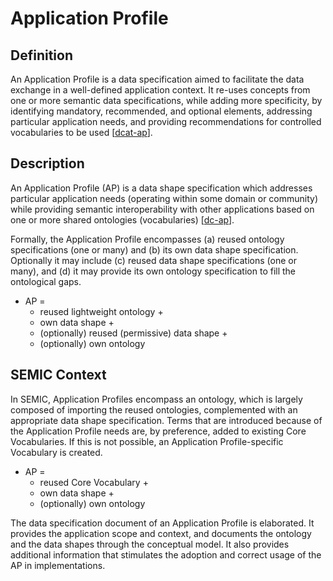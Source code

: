 # Application Profile

## Definition

An Application Profile is a data specification aimed to facilitate the data exchange in a well-defined application context. It re-uses concepts from one or more semantic data specifications, while adding more specificity, by identifying mandatory, recommended, and optional elements, addressing particular application needs, and providing recommendations for controlled vocabularies to be used \[[dcat-ap](https://semiceu.github.io/style-guide/1.0.0/references.html#ref:dcat-ap)].

## Description

An Application Profile (AP) is a data shape specification which addresses particular application needs (operating within some domain or community) while providing semantic interoperability with other applications based on one or more shared ontologies (vocabularies) \[[dc-ap](https://semiceu.github.io/style-guide/1.0.0/references.html#ref:dc-ap)].

Formally, the Application Profile encompasses (a) reused ontology specifications (one or many) and (b) its own data shape specification. Optionally it may include (c) reused data shape specifications (one or many), and (d) it may provide its own ontology specification to fill the ontological gaps.

* AP =
  * reused lightweight ontology +
  * own data shape +
  * (optionally) reused (permissive) data shape +
  * (optionally) own ontology

## SEMIC Context

In SEMIC, Application Profiles encompass an ontology, which is largely composed of importing the reused ontologies, complemented with an appropriate data shape specification. Terms that are introduced because of the Application Profile needs are, by preference, added to existing Core Vocabularies. If this is not possible, an Application Profile-specific Vocabulary is created.

* AP =
  * reused Core Vocabulary +
  * own data shape +
  * (optionally) own ontology

The data specification document of an Application Profile is elaborated. It provides the application scope and context, and documents the ontology and the data shapes through the conceptual model. It also provides additional information that stimulates the adoption and correct usage of the AP in implementations.
